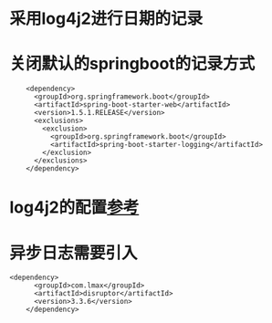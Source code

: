 # 采用log4j2进行日期的记录
# 关闭默认的springboot的记录方式
```
    <dependency>
      <groupId>org.springframework.boot</groupId>
      <artifactId>spring-boot-starter-web</artifactId>
      <version>1.5.1.RELEASE</version>
      <exclusions>
        <exclusion>
          <groupId>org.springframework.boot</groupId>
          <artifactId>spring-boot-starter-logging</artifactId>
        </exclusion>
      </exclusions>
    </dependency>
```
# log4j2的配置[参考](https://logging.apache.org/log4j/2.x/)

# 异步日志需要引入
```
<dependency>
      <groupId>com.lmax</groupId>
      <artifactId>disruptor</artifactId>
      <version>3.3.6</version>
    </dependency>
```
